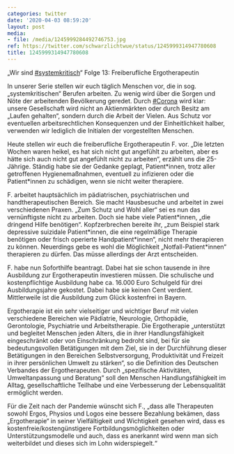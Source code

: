 ```yaml
---
categories: twitter
date: '2020-04-03 08:59:20'
layout: post
media:
- file: /media/1245999284492746753.jpg
ref: https://twitter.com/schwarzlichtwue/status/1245999314947780608
title: 1245999314947780608
---
```

„Wir sind [#systemkritisch](/t/systemkritisch)“ Folge 13: Freiberufliche Ergotherapeutin



In unserer Serie stellen wir euch täglich Menschen vor, die in sog. „systemkritischen“ Berufen arbeiten. Zu wenig wird über die Sorgen und Nöte der arbeitenden Bevölkerung geredet. 
Durch [#Corona](/t/corona) wird klar: unsere Gesellschaft wird nicht an Aktienmärkten oder durch Besitz am „Laufen gehalten“, sondern durch die Arbeit der Vielen.
Aus Schutz vor eventuellen arbeitsrechtlichen Konsequenzen und der Einheitlichkeit halber, verwenden wir lediglich die Initialen der vorgestellten Menschen.



Heute stellen wir euch die freiberufliche Ergotherapeutin F. vor.
„Die letzten Wochen waren heikel, es hat sich nicht gut angefühlt zu arbeiten, aber es hätte sich auch nicht gut angefühlt nicht zu arbeiten“, erzählt uns die 25-Jährige. Ständig habe sie der Gedanke geplagt, Patient\*innen, trotz aller getroffenen Hygienemaßnahmen, 
 eventuell zu infizieren oder die Patient\*innen zu schädigen, wenn sie nicht weiter therapiere.



F. arbeitet hauptsächlich im pädiatrischen, psychiatrischen und handtherapeutischen Bereich. Sie macht Hausbesuche und arbeitet in zwei verschiedenen Praxen.
„Zum Schutz und Wohl aller“ sei es nun das vernünftigste nicht zu arbeiten. Doch sie habe viele Patient\*innen, „die dringend Hilfe benötigen“. Kopfzerbrechen bereite ihr, „zum Beispiel stark depressive suizidale Patient\*innen, die eine regelmäßige Therapie benötigen oder 
 frisch operierte Handpatient\*innen“, nicht mehr therapieren zu können. Neuerdings gebe es wohl die Möglichkeit „Notfall-Patient\*innen“ therapieren zu dürfen. Das müsse allerdings der Arzt entscheiden.



F. habe nun Soforthilfe beantragt.
Dabei hat sie schon tausende in ihre Ausbildung zur Ergotherapeutin investieren müssen. Die schulische und kostenpflichtige Ausbildung habe ca. 16.000 Euro Schulgeld für drei Ausbildungsjahre gekostet. Dabei habe sie keinen Cent verdient.
Mittlerweile ist die Ausbildung zum Glück kostenfrei in Bayern. 



Ergotherapie ist ein sehr vielseitiger und wichtiger Beruf mit vielen verschiedene Bereichen wie Pädiatrie, Neurologie, Orthopädie, Gerontologie, Psychiatrie und Arbeitstherapie.
Die Ergotherapie „unterstützt und begleitet Menschen jeden Alters, die in ihrer Handlungsfähigkeit eingeschränkt oder von Einschränkung bedroht sind, bei für sie bedeutungsvollen Betätigungen mit dem Ziel, sie in der Durchführung dieser Betätigungen in den Bereichen 
 Selbstversorgung, Produktivität und Freizeit in ihrer persönlichen Umwelt zu stärken“, so die Definition des Deutschen Verbandes der Ergotherapeuten. Durch „spezifische Aktivitäten, Umweltanpassung und Beratung“ soll den Menschen Handlungsfähigkeit 
 im Alltag, gesellschaftliche Teilhabe und eine Verbesserung der Lebensqualität ermöglicht werden.



Für die Zeit nach der Pandemie wünscht sich F., „dass alle Therapeuten sowohl Ergos, Physios und Logos eine bessere Bezahlung bekämen, dass „Ergotherapie“ in seiner 
 Vielfältigkeit und Wichtigkeit gesehen wird, dass es kostenfreie/kostengünstigere Fortbildungsmöglichkeiten oder Unterstützungsmodelle und auch, dass es anerkannt wird wenn man sich weiterbildet und dieses sich im Lohn widerspiegelt.“